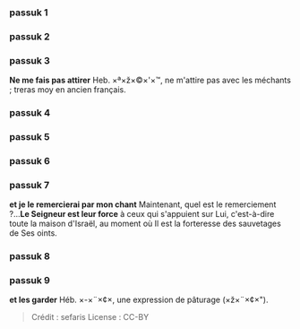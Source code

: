 
### passuk 1

### passuk 2

### passuk 3
<b>Ne me fais pas attirer</b> Heb. ×ª×ž×©×'×™, ne m'attire pas avec les méchants ; treras moy en ancien français.

### passuk 4

### passuk 5

### passuk 6

### passuk 7
<b>et je le remercierai par mon chant</b> Maintenant, quel est le remerciement ?...<b>Le Seigneur est leur force</b> à ceux qui s'appuient sur Lui, c'est-à-dire toute la maison d'Israël, au moment où Il est la forteresse des sauvetages de Ses oints.

### passuk 8

### passuk 9
<b>et les garder</b> Héb. ×-×¨×¢×, une expression de pâturage (×ž×¨×¢×").

>Crédit : sefaris
>License : CC-BY